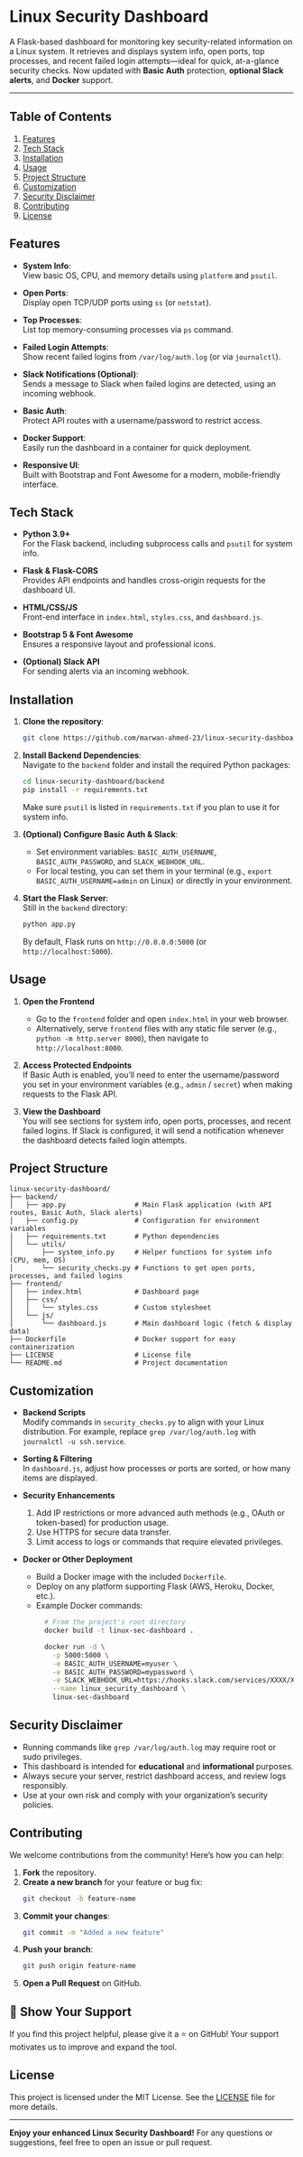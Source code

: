 # Linux Security Dashboard

A Flask-based dashboard for monitoring key security-related information on a Linux system. It retrieves and displays system info, open ports, top processes, and recent failed login attempts—ideal for quick, at-a-glance security checks. Now updated with **Basic Auth** protection, **optional Slack alerts**, and **Docker** support.

---


## Table of Contents

1. [Features](#features)
2. [Tech Stack](#tech-stack)
3. [Installation](#installation)
4. [Usage](#usage)
5. [Project Structure](#project-structure)
6. [Customization](#customization)
7. [Security Disclaimer](#security-disclaimer)
8. [Contributing](#contributing)
9. [License](#license)


## Features

- **System Info**:  
  View basic OS, CPU, and memory details using `platform` and `psutil`.

- **Open Ports**:  
  Display open TCP/UDP ports using `ss` (or `netstat`).

- **Top Processes**:  
  List top memory-consuming processes via `ps` command.

- **Failed Login Attempts**:  
  Show recent failed logins from `/var/log/auth.log` (or via `journalctl`).

- **Slack Notifications (Optional)**:  
  Sends a message to Slack when failed logins are detected, using an incoming webhook.  

- **Basic Auth**:  
  Protect API routes with a username/password to restrict access.  

- **Docker Support**:  
  Easily run the dashboard in a container for quick deployment.  

- **Responsive UI**:  
  Built with Bootstrap and Font Awesome for a modern, mobile-friendly interface.  


## Tech Stack

- **Python 3.9+**  
  For the Flask backend, including subprocess calls and `psutil` for system info.  

- **Flask & Flask-CORS**  
  Provides API endpoints and handles cross-origin requests for the dashboard UI.  

- **HTML/CSS/JS**  
  Front-end interface in `index.html`, `styles.css`, and `dashboard.js`.  

- **Bootstrap 5 & Font Awesome**  
  Ensures a responsive layout and professional icons.  

- **(Optional) Slack API**  
  For sending alerts via an incoming webhook.  


## Installation

1. **Clone the repository**:  
    ```bash
    git clone https://github.com/marwan-ahmed-23/linux-security-dashboard.git
    ```  

2. **Install Backend Dependencies**:  
    Navigate to the `backend` folder and install the required Python packages:  
    ```bash
    cd linux-security-dashboard/backend
    pip install -r requirements.txt
    ```  
    Make sure `psutil` is listed in `requirements.txt` if you plan to use it for system info.

3. **(Optional) Configure Basic Auth & Slack**:  
    - Set environment variables: `BASIC_AUTH_USERNAME`, `BASIC_AUTH_PASSWORD`, and `SLACK_WEBHOOK_URL`.  
    - For local testing, you can set them in your terminal (e.g., `export BASIC_AUTH_USERNAME=admin` on Linux) or directly in your environment.

4. **Start the Flask Server**:  
    Still in the `backend` directory:  
    ```bash
    python app.py
    ```
    By default, Flask runs on `http://0.0.0.0:5000` (or `http://localhost:5000`).


## Usage

1. **Open the Frontend**  
    - Go to the `frontend` folder and open `index.html` in your web browser.  
    - Alternatively, serve `frontend` files with any static file server (e.g., `python -m http.server 8000`), then navigate to `http://localhost:8000`.

2. **Access Protected Endpoints**  
    If Basic Auth is enabled, you’ll need to enter the username/password you set in your environment variables (e.g., `admin` / `secret`) when making requests to the Flask API.  

3. **View the Dashboard**  
    You will see sections for system info, open ports, processes, and recent failed logins. If Slack is configured, it will send a notification whenever the dashboard detects failed login attempts.


## Project Structure

```plaintext
linux-security-dashboard/
├── backend/
│   ├── app.py                 # Main Flask application (with API routes, Basic Auth, Slack alerts)
│   ├── config.py              # Configuration for environment variables
│   ├── requirements.txt       # Python dependencies
│   └── utils/
│       ├── system_info.py     # Helper functions for system info (CPU, mem, OS)
│       └── security_checks.py # Functions to get open ports, processes, and failed logins
├── frontend/
│   ├── index.html             # Dashboard page
│   ├── css/
│   │   └── styles.css         # Custom stylesheet
│   └── js/
│       └── dashboard.js       # Main dashboard logic (fetch & display data)
├── Dockerfile                 # Docker support for easy containerization
├── LICENSE                    # License file
└── README.md                  # Project documentation
```

## Customization

- **Backend Scripts**  
  Modify commands in `security_checks.py` to align with your Linux distribution. For example, replace `grep /var/log/auth.log` with `journalctl -u ssh.service`.

- **Sorting & Filtering**  
  In `dashboard.js`, adjust how processes or ports are sorted, or how many items are displayed.

- **Security Enhancements**  
  1. Add IP restrictions or more advanced auth methods (e.g., OAuth or token-based) for production usage.  
  2. Use HTTPS for secure data transfer.
  3. Limit access to logs or commands that require elevated privileges.

- **Docker or Other Deployment**  
  - Build a Docker image with the included `Dockerfile`.
  - Deploy on any platform supporting Flask (AWS, Heroku, Docker, etc.).
  - Example Docker commands:
    ```bash
      # From the project's root directory
      docker build -t linux-sec-dashboard .

      docker run -d \
        -p 5000:5000 \
        -e BASIC_AUTH_USERNAME=myuser \
        -e BASIC_AUTH_PASSWORD=mypassword \
        -e SLACK_WEBHOOK_URL=https://hooks.slack.com/services/XXXX/XXXX/XXXX \
        --name linux_security_dashboard \
        linux-sec-dashboard
    ```


## Security Disclaimer

- Running commands like `grep /var/log/auth.log` may require root or sudo privileges.  
- This dashboard is intended for **educational** and **informational** purposes.  
- Always secure your server, restrict dashboard access, and review logs responsibly.  
- Use at your own risk and comply with your organization’s security policies.  



## Contributing

We welcome contributions from the community! Here’s how you can help:  

1. **Fork** the repository.  
2. **Create a new branch** for your feature or bug fix:  
   ```bash
   git checkout -b feature-name
   ```  
3. **Commit your changes**:  
   ```bash
   git commit -m "Added a new feature"
   ```  
4. **Push your branch**:  
   ```bash
   git push origin feature-name
   ```  
5. **Open a Pull Request** on GitHub.  

## 🌟 Show Your Support

If you find this project helpful, please give it a ⭐ on GitHub! Your support motivates us to improve and expand the tool.  

## License  

This project is licensed under the MIT License. See the [LICENSE](LICENSE) file for more details.  

---

**Enjoy your enhanced Linux Security Dashboard!** For any questions or suggestions, feel free to open an issue or pull request.  
